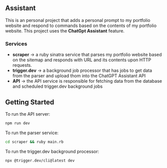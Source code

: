 ## Assistant
This is an personal project that adds a personal prompt to my portfolio website and respond to commands based on the contents of my portfolio website. This project uses the **ChatGpt Assistant** feature.

### Services
- **scraper** -> a ruby sinatra service that parses my portfolio website based on the sitemap and responds with URL and its contents upon HTTP requests. 
- **trigger.dev** -> a background job processor that has jobs to get data from the parser and upload thom into the ChatGPT Assistant API
- **API** -> the API service is responsible for fetching data from the database and scheduled trigger.dev background jobs

## Getting Started
To run the API server:
```bash
npm run dev
```

To run the parser service:
```bash
cd scraper && ruby main.rb
```

To run the trigger.dev background processor:
```bash
npx @trigger.dev/cli@latest dev
```
